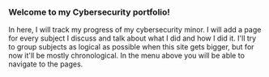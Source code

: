 <h3>Welcome to my Cybersecurity portfolio!</h3>

In here, I will track my progress of my cybersecurity minor. I will add a page for every subject I discuss and talk about what I did and how I did it. I'll try to group subjects as logical as possible when this site gets bigger, but for now it'll be mostly chronological. In the menu above you will be able to navigate to the pages. 
